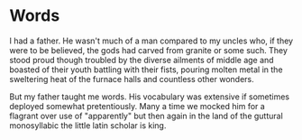 # Words

I had a father. He wasn't much of a man compared to my uncles who, if they were
to be believed, the gods had carved from granite or some such. They stood proud though
troubled by the diverse ailments of middle age and boasted of their youth
battling with their fists, pouring molten metal in the sweltering heat of the
furnace halls and countless other wonders.

But my father taught me words. His vocabulary was extensive if sometimes
deployed somewhat pretentiously. Many a time we mocked him for a flagrant over
use of "apparently" but then again in the land of the guttural monosyllabic the little latin scholar is king.
